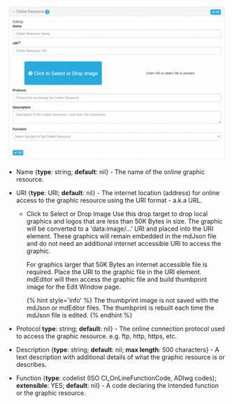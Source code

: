 ![Online Graphic Resource](/assets/reference/edit-objects/main/onlineGraphicResource.png)

* <span class="md-element">Name</span> {**type**: string; **default**: nil} - The name of the online graphic resource. 

* <span class="md-element">URI</span> <i class="fa fa-asterisk required" title="Required"></i> {**type**: URI; **default**: nil} - The internet location (address) for online access to the graphic resource using the URI format - a.k.a URL. 

  * <span class="btn btn-info btn-xs"> <i class="fa fa-bullseye"> </i> Click to Select or Drop Image</span> Use this drop target to drop local graphics and logos that are less than 50K Bytes in size.  The graphic will be converted to a 'data:image/...' URI and placed into the <span class="md-element">URI</span> element.  These graphics will remain embedded in the mdJson file and do not need an additional internet accessible URI to access the graphic.
  
    For graphics larger that 50K Bytes an internet accessible file is required.  Place the URI to the graphic file in the <span class="md-element">URI</span> element.  mdEditor will then access the graphic file and build thumbprint image for the <span class="md-window">Edit Window</span> page.  
    
    {% hint style='info' %}
 The thumbprint image is not saved with the mdJson or mdEditor files.  The thumbprint is rebuilt each time the mdJson file is edited.
    {% endhint %}

* <span class="md-element">Protocol</span> **type**: string; **default**: nil} - The online connection protocol used to access the graphic resource.  e.g. ftp, http, https, etc.

* <span class="md-element">Description</span> {**type**: string; **default**: nil; **max length**: 500 characters} - A text description with additional details of what the graphic resource is or describes. 

* <span class="md-element">Function</span> {**type**: codelist (ISO CI_OnLineFunctionCode, ADIwg codes); **extensible**: YES; **default**: nil} - A code declaring the intended function or the graphic resource. 
